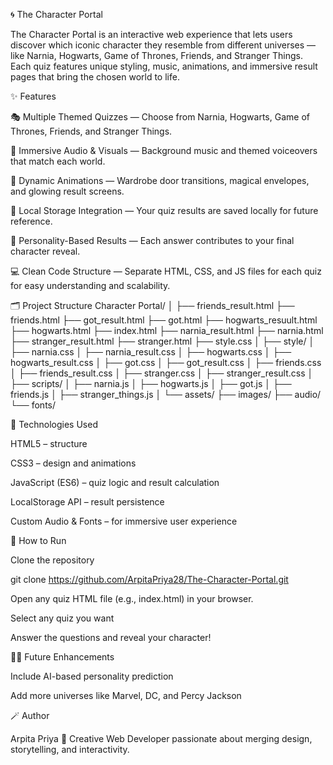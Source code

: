 🌀 The Character Portal

The Character Portal is an interactive web experience that lets users discover which iconic character they resemble from different universes — like Narnia, Hogwarts, Game of Thrones, Friends, and Stranger Things.
Each quiz features unique styling, music, animations, and immersive result pages that bring the chosen world to life.

✨ Features

🎭 Multiple Themed Quizzes — Choose from Narnia, Hogwarts, Game of Thrones, Friends, and Stranger Things.

🎵 Immersive Audio & Visuals — Background music and themed voiceovers that match each world.

🌌 Dynamic Animations — Wardrobe door transitions, magical envelopes, and glowing result screens.

💾 Local Storage Integration — Your quiz results are saved locally for future reference.

🧠 Personality-Based Results — Each answer contributes to your final character reveal.

💻 Clean Code Structure — Separate HTML, CSS, and JS files for each quiz for easy understanding and scalability.

🗂️ Project Structure
Character Portal/
│
├── friends_result.html
├── friends.html
├── got_result.html
├── got.html
├── hogwarts_resuult.html
├── hogwarts.html
├── index.html
├── narnia_result.html
├── narnia.html
├── stranger_result.html
├── stranger.html
├── style.css
│
├── style/
│   ├── narnia.css
│   ├── narnia_result.css
│   ├── hogwarts.css
│   ├── hogwarts_result.css
│   ├── got.css
│   ├── got_result.css
│   ├── friends.css
│   ├── friends_result.css
│   ├── stranger.css
│   ├── stranger_result.css
│
├── scripts/
│   ├── narnia.js
│   ├── hogwarts.js
│   ├── got.js
│   ├── friends.js
│   ├── stranger_things.js
│
└── assets/
    ├── images/
    ├── audio/
    └── fonts/

🧩 Technologies Used

HTML5 – structure

CSS3 – design and animations

JavaScript (ES6) – quiz logic and result calculation

LocalStorage API – result persistence

Custom Audio & Fonts – for immersive user experience

🚀 How to Run

Clone the repository

git clone https://github.com/ArpitaPriya28/The-Character-Portal.git


Open any quiz HTML file (e.g., index.html) in your browser.

Select any quiz you want 

Answer the questions and reveal your character!

🧙‍♀️ Future Enhancements

Include AI-based personality prediction

Add more universes like Marvel, DC, and Percy Jackson

🪄 Author

Arpita Priya
💫 Creative Web Developer passionate about merging design, storytelling, and interactivity.
